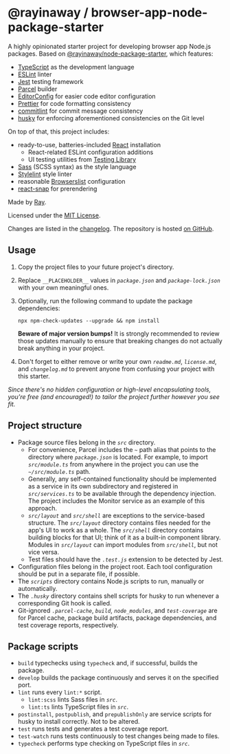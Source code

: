 # @rayinaway / browser-app-node-package-starter

A highly opinionated starter project for developing browser app Node.js packages. Based on [@rayinaway/node-package-starter](https://github.com/rayinaway/node-package-starter), which features:

- [TypeScript](https://www.typescriptlang.org) as the development language
- [ESLint](https://eslint.org) linter
- [Jest](https://jestjs.io) testing framework
- [Parcel](https://parceljs.org) builder
- [EditorConfig](https://editorconfig.org) for easier code editor configuration
- [Prettier](https://prettier.io) for code formatting consistency
- [commitlint](https://commitlint.js.org) for commit message consistency
- [husky](https://typicode.github.io/husky) for enforcing aforementioned consistencies on the Git level

On top of that, this project includes:

- ready-to-use, batteries-included [React](https://reactjs.org) installation
  - React-related ESLint configuration additions
  - UI testing utilities from [Testing Library](https://testing-library.com)
- [Sass](https://sass-lang.com) (SCSS syntax) as the style language
- [Stylelint](https://stylelint.io) style linter
- reasonable [Browserslist](https://browsersl.ist) configuration
- [react-snap](https://github.com/stereobooster/react-snap) for prerendering

Made by [Ray](https://rayinaway.github.io).

Licensed under the [MIT License](./license.md).

Changes are listed in the [changelog](./changelog.md). The repository is hosted [on GitHub](https://github.com/rayinaway/browser-app-node-package-starter).

## Usage

1. Copy the project files to your future project's directory.

2. Replace `__PLACEHOLDER__` values in _`package.json`_ and _`package-lock.json`_ with your own meaningful ones.

3. Optionally, run the following command to update the package dependencies:

   ```shell
   npx npm-check-updates --upgrade && npm install
   ```

   **Beware of major version bumps!** It is strongly recommended to review those updates manually to ensure that breaking changes do not actually break anything in your project.

4. Don't forget to either remove or write your own _`readme.md`_, _`license.md`_, and _`changelog.md`_ to prevent anyone from confusing your project with this starter.

_Since there's no hidden configuration or high-level encapsulating tools, you're free (and encouraged!) to tailor the project further however you see fit._

## Project structure

- Package source files belong in the _`src`_ directory.
  - For convenience, Parcel includes the _`~`_ path alias that points to the directory where _`package.json`_ is located. For example, to import _`src/module.ts`_ from anywhere in the project you can use the _`~/src/module.ts`_ path.
  - Generally, any self-contained functionality should be implemented as a service in its own subdirectory and registered in _`src/services.ts`_ to be available through the dependency injection. The project includes the Monitor service as an example of this approach.
  - _`src/layout`_ and _`src/shell`_ are exceptions to the service-based structure. The _`src/layout`_ directory contains files needed for the app's UI to work as a whole. The _`src/shell`_ directory contains building blocks for that UI; think of it as a built-in component library. Modules in _`src/layout`_ can import modules from _`src/shell`_, but not vice versa.
  - Test files should have the _`.test.js`_ extension to be detected by Jest.
- Configuration files belong in the project root. Each tool configuration should be put in a separate file, if possible.
- The _`scripts`_ directory contains Node.js scripts to run, manually or automatically.
- The _`.husky`_ directory contains shell scripts for husky to run whenever a corresponding Git hook is called.
- Git-ignored _`.parcel-cache`_, _`build`_, _`node_modules`_, and _`test-coverage`_ are for Parcel cache, package build artifacts, package dependencies, and test coverage reports, respectively.

## Package scripts

- `build` typechecks using `typecheck` and, if successful, builds the package.
- `develop` builds the package continuously and serves it on the specified port.
- `lint` runs every `lint:*` script.
  - `lint:scss` lints Sass files in _`src`_.
  - `lint:ts` lints TypeScript files in _`src`_.
- `postinstall`, `postpublish`, and `prepublishOnly` are service scripts for husky to install correctly. Not to be altered.
- `test` runs tests and generates a test coverage report.
- `test-watch` runs tests continuously to test changes being made to files.
- `typecheck` performs type checking on TypeScript files in _`src`_.

